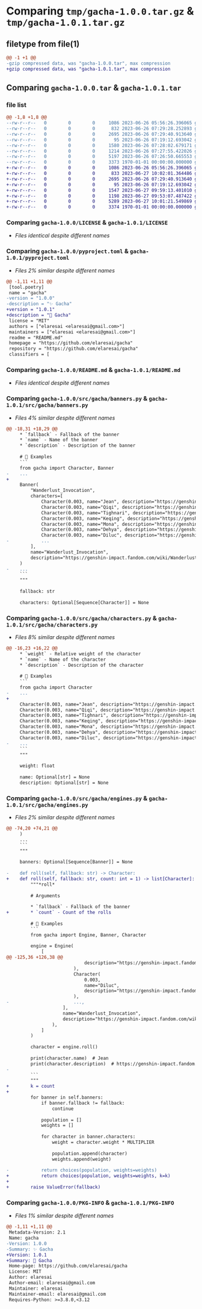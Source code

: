 # Comparing `tmp/gacha-1.0.0.tar.gz` & `tmp/gacha-1.0.1.tar.gz`

## filetype from file(1)

```diff
@@ -1 +1 @@
-gzip compressed data, was "gacha-1.0.0.tar", max compression
+gzip compressed data, was "gacha-1.0.1.tar", max compression
```

## Comparing `gacha-1.0.0.tar` & `gacha-1.0.1.tar`

### file list

```diff
@@ -1,8 +1,8 @@
--rw-r--r--   0        0        0     1086 2023-06-26 05:56:26.396065 gacha-1.0.0/LICENSE
--rw-r--r--   0        0        0      832 2023-06-26 07:29:28.252893 gacha-1.0.0/pyproject.toml
--rw-r--r--   0        0        0     2695 2023-06-26 07:29:40.913640 gacha-1.0.0/README.md
--rw-r--r--   0        0        0       95 2023-06-26 07:19:12.693042 gacha-1.0.0/src/gacha/__init__.py
--rw-r--r--   0        0        0     1580 2023-06-26 07:28:02.679171 gacha-1.0.0/src/gacha/banners.py
--rw-r--r--   0        0        0     1214 2023-06-26 07:27:55.422026 gacha-1.0.0/src/gacha/characters.py
--rw-r--r--   0        0        0     5197 2023-06-26 07:26:50.665553 gacha-1.0.0/src/gacha/engines.py
--rw-r--r--   0        0        0     3373 1970-01-01 00:00:00.000000 gacha-1.0.0/PKG-INFO
+-rw-r--r--   0        0        0     1086 2023-06-26 05:56:26.396065 gacha-1.0.1/LICENSE
+-rw-r--r--   0        0        0      833 2023-06-27 10:02:01.364486 gacha-1.0.1/pyproject.toml
+-rw-r--r--   0        0        0     2695 2023-06-26 07:29:40.913640 gacha-1.0.1/README.md
+-rw-r--r--   0        0        0       95 2023-06-26 07:19:12.693042 gacha-1.0.1/src/gacha/__init__.py
+-rw-r--r--   0        0        0     1547 2023-06-27 09:59:13.401010 gacha-1.0.1/src/gacha/banners.py
+-rw-r--r--   0        0        0     1198 2023-06-27 09:53:07.487422 gacha-1.0.1/src/gacha/characters.py
+-rw-r--r--   0        0        0     5289 2023-06-27 10:01:21.549869 gacha-1.0.1/src/gacha/engines.py
+-rw-r--r--   0        0        0     3374 1970-01-01 00:00:00.000000 gacha-1.0.1/PKG-INFO
```

### Comparing `gacha-1.0.0/LICENSE` & `gacha-1.0.1/LICENSE`

 * *Files identical despite different names*

### Comparing `gacha-1.0.0/pyproject.toml` & `gacha-1.0.1/pyproject.toml`

 * *Files 2% similar despite different names*

```diff
@@ -1,11 +1,11 @@
 [tool.poetry]
 name = "gacha"
-version = "1.0.0"
-description = "✨ Gacha"
+version = "1.0.1"
+description = "🔮 Gacha"
 license = "MIT"
 authors = ["elaresai <elaresai@gmail.com>"]
 maintainers = ["elaresai <elaresai@gmail.com>"]
 readme = "README.md"
 homepage = "https://github.com/elaresai/gacha"
 repository = "https://github.com/elaresai/gacha"
 classifiers = [
```

### Comparing `gacha-1.0.0/README.md` & `gacha-1.0.1/README.md`

 * *Files identical despite different names*

### Comparing `gacha-1.0.0/src/gacha/banners.py` & `gacha-1.0.1/src/gacha/banners.py`

 * *Files 4% similar despite different names*

```diff
@@ -18,31 +18,29 @@
     * `fallback` - Fallback of the banner
     * `name` - Name of the banner
     * `description` - Description of the banner
 
     # 🔎 Examples
     ```
     from gacha import Character, Banner
-    ...
+
     Banner(
         "Wanderlust_Invocation",
         characters=[
             Character(0.003, name="Jean", description="https://genshin-impact.fandom.com/wiki/Jean"),
             Character(0.003, name="Qiqi", description="https://genshin-impact.fandom.com/wiki/Qiqi"),
             Character(0.003, name="Tighnari", description="https://genshin-impact.fandom.com/wiki/Tighnari"),
             Character(0.003, name="Keqing", description="https://genshin-impact.fandom.com/wiki/Keqing"),
             Character(0.003, name="Mona", description="https://genshin-impact.fandom.com/wiki/Mona"),
             Character(0.003, name="Dehya", description="https://genshin-impact.fandom.com/wiki/Dehya"),
             Character(0.003, name="Diluc", description="https://genshin-impact.fandom.com/wiki/Diluc"),
-            ...
         ],
         name="Wanderlust_Invocation",
         description="https://genshin-impact.fandom.com/wiki/Wanderlust_Invocation"
     )
-    ...
     ```
     """
 
     fallback: str
 
     characters: Optional[Sequence[Character]] = None
```

### Comparing `gacha-1.0.0/src/gacha/characters.py` & `gacha-1.0.1/src/gacha/characters.py`

 * *Files 8% similar despite different names*

```diff
@@ -16,23 +16,22 @@
     * `weight` - Relative weight of the character
     * `name` - Name of the character
     * `description` - Description of the character
 
     # 🔎 Examples
     ```
     from gacha import Character
-    ...
+
     Character(0.003, name="Jean", description="https://genshin-impact.fandom.com/wiki/Jean")
     Character(0.003, name="Qiqi", description="https://genshin-impact.fandom.com/wiki/Qiqi")
     Character(0.003, name="Tighnari", description="https://genshin-impact.fandom.com/wiki/Tighnari")
     Character(0.003, name="Keqing", description="https://genshin-impact.fandom.com/wiki/Keqing")
     Character(0.003, name="Mona", description="https://genshin-impact.fandom.com/wiki/Mona")
     Character(0.003, name="Dehya", description="https://genshin-impact.fandom.com/wiki/Dehya")
     Character(0.003, name="Diluc", description="https://genshin-impact.fandom.com/wiki/Diluc")
-    ...
     ```
     """
 
     weight: float
 
     name: Optional[str] = None
     description: Optional[str] = None
```

### Comparing `gacha-1.0.0/src/gacha/engines.py` & `gacha-1.0.1/src/gacha/engines.py`

 * *Files 2% similar despite different names*

```diff
@@ -74,20 +74,21 @@
     )
     ...
     ```
     """
 
     banners: Optional[Sequence[Banner]] = None
 
-    def roll(self, fallback: str) -> Character:
+    def roll(self, fallback: str, count: int = 1) -> list[Character]:
         """*roll*
 
         # Arguments
 
         * `fallback` - Fallback of the banner
+        * `count` - Count of the rolls
 
         # 🔎 Examples
         ```
         from gacha import Engine, Banner, Character
 
         engine = Engine(
             [
@@ -125,36 +126,38 @@
                             description="https://genshin-impact.fandom.com/wiki/Dehya",
                         ),
                         Character(
                             0.003,
                             name="Diluc",
                             description="https://genshin-impact.fandom.com/wiki/Diluc",
                         ),
-                        ...,
                     ],
                     name="Wanderlust_Invocation",
                     description="https://genshin-impact.fandom.com/wiki/Wanderlust_Invocation",
                 ),
             ]
         )
 
         character = engine.roll()
 
         print(character.name)  # Jean
         print(character.description)  # https://genshin-impact.fandom.com/wiki/Jean
-
         ```
         """
+        k = count
+
         for banner in self.banners:
             if banner.fallback != fallback:
                 continue
 
             population = []
             weights = []
 
             for character in banner.characters:
                 weight = character.weight * MULTIPLIER
 
                 population.append(character)
                 weights.append(weight)
 
-            return choices(population, weights=weights)
+            return choices(population, weights=weights, k=k)
+
+        raise ValueError(fallback)
```

### Comparing `gacha-1.0.0/PKG-INFO` & `gacha-1.0.1/PKG-INFO`

 * *Files 1% similar despite different names*

```diff
@@ -1,11 +1,11 @@
 Metadata-Version: 2.1
 Name: gacha
-Version: 1.0.0
-Summary: ✨ Gacha
+Version: 1.0.1
+Summary: 🔮 Gacha
 Home-page: https://github.com/elaresai/gacha
 License: MIT
 Author: elaresai
 Author-email: elaresai@gmail.com
 Maintainer: elaresai
 Maintainer-email: elaresai@gmail.com
 Requires-Python: >=3.8.0,<3.12
```

